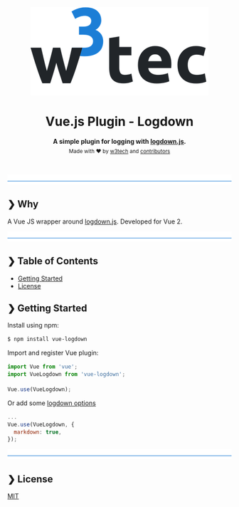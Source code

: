 <p align="center">
  <img src="./w3tec-logo.png" alt="w3tec" width="400" />
</p>

<h1 align="center">Vue.js Plugin - Logdown</h1>

<p align="center"></p>

<p align="center">
  <b>A simple plugin for logging with <a href="http://caiogondim.github.io/logdown.js/">logdown.js</a>.</b></br>
  <sub>Made with ❤️ by <a href="https://github.com/w3tecch">w3tech</a> and <a href="https://github.com/w3tecch/vue-example-app/graphs/contributors">contributors</a></sub>
</p>

<br />

![divider](./w3tec-divider.png)

## ❯ Why

A Vue JS wrapper around [logdown.js](http://caiogondim.github.io/logdown.js/). Developed for Vue 2.

![divider](./w3tec-divider.png)

## ❯ Table of Contents

- [Getting Started](#-getting-started)
- [License](#-license)

## ❯ Getting Started

Install using npm:

```bash
$ npm install vue-logdown
```

Import and register Vue plugin:

```js
import Vue from 'vue';
import VueLogdown from 'vue-logdown';

Vue.use(VueLogdown);
```

Or add some [logdown options](https://github.com/caiogondim/logdown.js?files=1#options)

```js
...
Vue.use(VueLogdown, {
  markdown: true,
});
```

![divider](./w3tec-divider.png)

## ❯ License

[MIT](/LICENSE)

